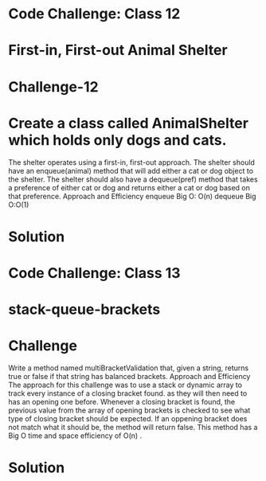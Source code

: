 # Code Challenge: Class 12
# First-in, First-out Animal Shelter
# Challenge-12

# Create a class called AnimalShelter which holds only dogs and cats.
The shelter operates using a first-in, first-out approach.
The shelter should have an enqueue(animal) method that will add either a cat or dog object to the shelter.
The shelter should also have a dequeue(pref) method that takes a preference of either cat or dog and returns either a cat or dog based on that preference.
Approach and Efficiency
enqueue Big O: O(n)
dequeue Big O:O(1)
# Solution
[]()


# Code Challenge: Class 13
# stack-queue-brackets

# Challenge

Write a method named multiBracketValidation that, given a string, returns true or false if that string has balanced brackets.
Approach and Efficiency
The approach for this challenge was to use a stack or dynamic array to track every instance of a closing bracket found.
as they will then need to has an opening one before.
Whenever a closing bracket is found, the previous value from the array of opening brackets is checked to see what type of closing bracket should be expected.
If an oppening bracket does not match what it should be, the method will return false.
This method has a Big O time and space efficiency of O(n) .

# Solution
[]()